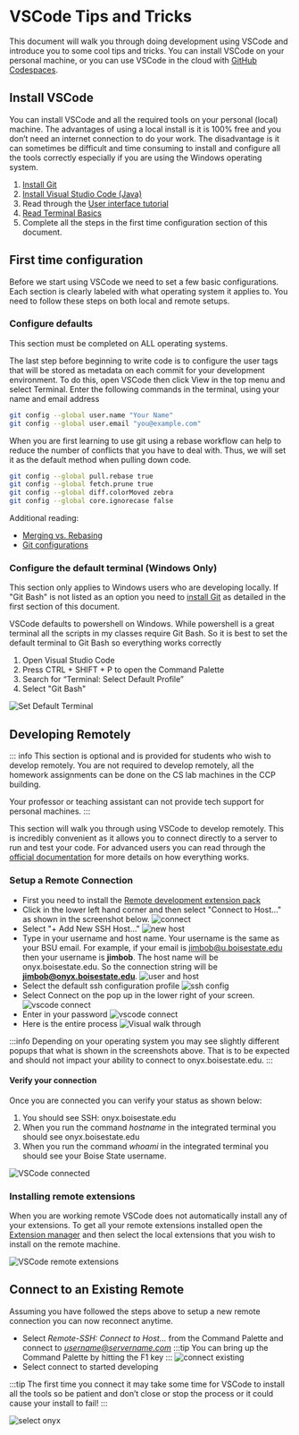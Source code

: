 # VSCode Tips and Tricks

This document will walk you through doing development using VSCode and
introduce you to some cool tips and tricks. You can install VSCode on
your personal machine, or you can use VSCode in the cloud with [GitHub
Codespaces](https://github.com/features/codespaces).

## Install VSCode

You can install VSCode and all the required tools on your personal
(local) machine. The advantages of using a local install is it is 100%
free and you don’t need an internet connection to do your work. The
disadvantage is it can sometimes be difficult and time consuming to
install and configure all the tools correctly especially if you are
using the Windows operating system.

1. [Install Git](https://git-scm.com/downloads)
2. [Install Visual Studio Code (Java)](https://code.visualstudio.com/learntocode/)
3. Read through the [User interface tutorial](https://code.visualstudio.com/docs/getstarted/userinterface)
4. [Read Terminal Basics](https://code.visualstudio.com/docs/terminal/basics)
5. Complete all the steps in the first time configuration section of this document.

## First time configuration

Before we start using VSCode we need to set a few basic configurations.
Each section is clearly labeled with what operating system it applies
to. You need to follow these steps on both local and remote setups.

### Configure defaults

This section must be completed on ALL operating systems.

The last step before beginning to write code is to configure the user
tags that will be stored as metadata on each commit for your development
environment. To do this, open VSCode then click View in the top menu and
select Terminal. Enter the following commands in the terminal, using
your name and email address

```bash
git config --global user.name "Your Name"
git config --global user.email "you@example.com"
```

When you are first learning to use git using a rebase workflow can help
to reduce the number of conflicts that you have to deal with. Thus, we
will set it as the default method when pulling down code.

```bash
git config --global pull.rebase true
git config --global fetch.prune true
git config --global diff.colorMoved zebra
git config --global core.ignorecase false
```

Additional reading:

- [Merging vs. Rebasing](https://www.atlassian.com/git/tutorials/merging-vs-rebasing)
- [Git configurations](https://spin.atomicobject.com/2020/05/05/git-configurations-default/)

### Configure the default terminal (Windows Only)

This section only applies to Windows users who are developing locally.
If "Git Bash" is not listed as an option you need to [install
Git](https://git-scm.com/downloads) as detailed in the first section of
this document.

VSCode defaults to powershell on Windows. While powershell is a great
terminal all the scripts in my classes require Git Bash. So it is best
to set the default terminal to Git Bash so everything works correctly

1. Open Visual Studio Code
2. Press CTRL + SHIFT + P to open the Command Palette
3. Search for “Terminal: Select Default Profile”
4. Select "Git Bash"

![Set Default Terminal](images/vscode-default-terminal.png)

## Developing Remotely

::: info
This section is optional and is provided for students who wish to
develop remotely. You are not required to develop remotely, all the
homework assignments can be done on the CS lab machines in the CCP
building.

Your professor or teaching assistant can not provide tech support
for personal machines.
:::


This section will walk you through using VSCode to develop remotely.
This is incredibly convenient as it allows you to connect directly to a
server to run and test your code. For advanced users you can read
through the [official
documentation](https://code.visualstudio.com/docs/remote/ssh) for more
details on how everything works.

### Setup a Remote Connection

- First you need to install the [Remote development extension
  pack](https://marketplace.visualstudio.com/items?itemName=ms-vscode-remote.vscode-remote-extensionpack)
- Click in the lower left hand corner and then select "Connect to Host..." as shown in the screenshot below.
![connect](images/vscode_connect.png)
- Select "+ Add New SSH Host..."
![new host](images/vscode_connect_add_new_host.png)
- Type in your username and host name. Your username is the same
  as your BSU email. For example, if your email is jimbob@u.boisestate.edu then your username is
  **jimbob**. The host name will be onyx.boisestate.edu. So the connection string will be
  **jimbob@onyx.boisestate.edu**.  ![user and host](images/vscode_connect_usr_and_host.png)
- Select the default ssh configuration profile
![ssh config](images/vscode_connect_ssh_config.png)
- Select Connect on the pop up in the lower right of your screen.
![vscode connect](images/vscode_connect_popup.png)
- Enter in your password
![vscode connect](images/vscode_connect_password.png)
- Here is the entire process
![Visual walk through](images/vscode_remote_devel.gif)

:::info
Depending on your operating system you may see slightly different popups that what is shown in the
screenshots above. That is to be expected and should not impact your ability to connect to onyx.boisestate.edu.
:::

#### Verify your connection

Once you are connected you can verify your status as shown below:

1. You should see SSH: onyx.boisestate.edu
2. When you run the command *hostname* in the integrated terminal you should see onyx.boisestate.edu
3. When you run the command *whoami* in the integrated terminal you should see your Boise State
   username.

![VSCode connected](images/vscode_connected.png)

### Installing remote extensions

When you are working remote VSCode does not automatically install any of
your extensions. To get all your remote extensions installed open the
[Extension
manager](https://code.visualstudio.com/docs/editor/extension-gallery)
and then select the local extensions that you wish to install on the
remote machine.

![VSCode remote extensions](images/vscode-remote-extensions.png)


## Connect to an Existing Remote

Assuming you have followed the steps above to setup a new remote connection you can now reconnect
anytime.

- Select *Remote-SSH: Connect to Host…​* from the Command Palette and connect to *username@servername.com*
:::tip
You can bring up the Command Palette by hitting the F1 key
:::
![connect existing](images/vscode_connect_existing.png)
- Select connect to started developing

:::tip
The first time you connect it may take some time for VSCode to install all the tools so be patient
and don’t close or stop the process or it could cause your install to fail!
:::

![select onyx](images/vscode_connect_onyx.png)
